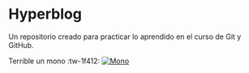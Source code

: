 # Hyperblog
Un repositorio creado para practicar lo aprendido en el curso de Git y GitHub.

Terrible un mono :tw-1f412: [![Mono](https://cdn.pixabay.com/photo/2020/02/01/04/05/snow-monkey-4809479_960_720.jpg "Mono")](https://pixabay.com/es/photos/mono-de-nieve-salvaje-animal-4809479/ "Mono")